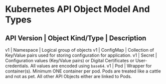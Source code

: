 # Kubernetes API Object Model And Types

API Version | Object Kind/Type | Description
--------------------------------------------
v1 | Namespace | Logical group of objects
v1 | ConfigMap | Collection of Key/Value pairs used for storing configuration for application.
v1 | Secret | Configuration values (Key/Value pairs) or Digital Certificates or User-credentials. All values are encoded using `base64`.
v1 | Pod | Wrapper for container(s). Minimum ONE container per pod. Pods are treated like a cattle and not as pet. All other API Objects either are linked to Pods.

